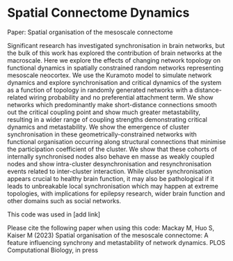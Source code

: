 # Spatial Connectome Dynamics
Paper: Spatial organisation of the mesoscale connectome

Significant research has investigated synchronisation in brain networks, but the bulk of this work has explored the contribution of brain networks at the macroscale. Here we explore the effects of changing network topology on functional dynamics in spatially constrained random networks representing mesoscale neocortex. We use the Kuramoto model to simulate network dynamics and explore synchronisation and critical dynamics of the system as a function of topology in randomly generated networks with a distance-related wiring probability and no preferential attachment term. We show networks which predominantly make short-distance connections smooth out the critical coupling point and show much greater metastability, resulting in a wider range of coupling strengths demonstrating critical dynamics and metastability. We show the emergence of cluster synchronisation in these geometrically-constrained networks with functional organisation occurring along structural connections that minimise the participation coefficient of the cluster. We show that these cohorts of internally synchronised nodes also behave en masse as weakly coupled nodes and show intra-cluster desynchronisation and resynchronisation events related to inter-cluster interaction. While cluster synchronisation appears crucial to healthy brain function, it may also be pathological if it leads to unbreakable local synchronisation which may happen at extreme topologies, with implications for epilepsy research, wider brain function and other domains such as social networks.

This code was used in [add link]

Please cite the following paper when using this code:
Mackay M, Huo S, Kaiser M (2023) Spatial organisation of the mesoscale connectome: A feature influencing synchrony and metastability of network dynamics. PLOS Computational Biology, in press

